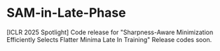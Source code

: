 # SAM-in-Late-Phase
[ICLR 2025 Spotlight] Code release for "Sharpness-Aware Minimization Efficiently Selects Flatter Minima Late In Training"
Release codes soon. 
